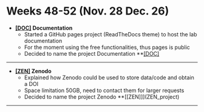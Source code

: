 # Weeks 48-52 (Nov. 28 Dec. 26)

* **[[DOC]](DOC_project) Documentation**
  * Started a GitHub pages project (ReadTheDocs theme) to host the lab documentation
  * For the moment using the free functionalities, thus pages is public
  * Decided to name the project Documentation **[[DOC]](DOC_project)

--------------

* **[[ZEN]](ZEN_project) Zenodo**
  * Explained how Zenodo could be used to store data/code and obtain a DOI
  * Space limitation 50GB, need to contact them for larger requests
  * Decided to name the project Zenodo **[[ZEN]]](ZEN_project)

--------------